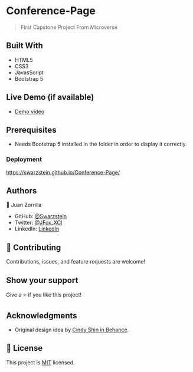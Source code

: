 # Conference-Page

> First Capstone Project From Microverse

## Built With

- HTML5
- CSS3
- JavasScript
- Bootstrap 5

## Live Demo (if available)

- [Demo video](https://drive.google.com/file/d/1RA2RLYQkh4YM6ZDvtryAswTmXHHzqT2O/view?usp=sharing)

## Prerequisites

- Needs Bootstrap 5 installed in the folder in order to display it correctly.

### Deployment

https://swarzstein.github.io/Conference-Page/


## Authors

👤 Juan Zorrilla

- GitHub: [@Swarzstein](https://github.com/Swarzstein)
- Twitter: [@JFox_XCI](https://twitter.com/JFox_XCI)
- LinkedIn: [LinkedIn](https://www.linkedin.com/in/juan-a-zorrilla/)


## 🤝 Contributing

Contributions, issues, and feature requests are welcome!

## Show your support

Give a ⭐️ if you like this project!

## Acknowledgments

- Original design idea by [Cindy Shin in Behance](https://creativecommons.org/licenses/by-nc/4.0/).

## 📝 License

This project is [MIT](./LICENSE) licensed.
